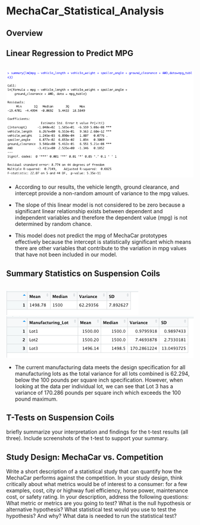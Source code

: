 # MechaCar_Statistical_Analysis

## Overview

## Linear Regression to Predict MPG
<br> ![](Resources/summary_lm.png) 
<br>

   - According to our results, the vehicle length, ground clearance, and intercept provide a non-random amount of variance to the mpg values. 

   - The slope of this linear model is not considered to be zero because a significant linear relationship exists between dependent and independent variables and therefore the dependent value (mpg) is not determined by random chance. 

   - This model does not predict the mpg of MechaCar prototypes effectively because the intercept is statistically significant which means there are other variables that contribute to the variation in mpg values that have not been included in our model. 

## Summary Statistics on Suspension Coils
<br> ![](Resources/total_summary.png)
<br> ![](Resources/lot_summary.png)
   - The current manufacturing data meets the design specification for all manufacturing lots as the total variance for all lots combined is 62.294, below the 100 pounds per square inch specification. However, when looking at the data per individual lot, we can see that Lot 3 has a variance of 170.286 pounds per square inch which exceeds the 100 pound maximum. 

## T-Tests on Suspension Coils
briefly summarize your interpretation and findings for the t-test results (all three). Include screenshots of the t-test to support your summary.

## Study Design: MechaCar vs. Competition
Write a short description of a statistical study that can quantify how the MechaCar performs against the competition. In your study design, think critically about what metrics would be of interest to a consumer: for a few examples, cost, city or highway fuel efficiency, horse power, maintenance cost, or safety rating.
In your description, address the following questions:
What metric or metrics are you going to test?
What is the null hypothesis or alternative hypothesis?
What statistical test would you use to test the hypothesis? And why?
What data is needed to run the statistical test?
